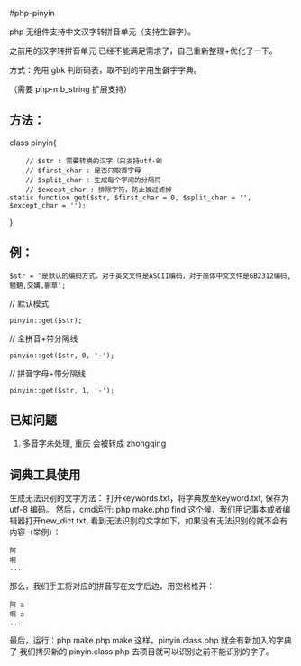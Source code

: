 #php-pinyin

php 无组件支持中文汉字转拼音单元（支持生僻字）。

之前用的汉字转拼音单元 已经不能满足需求了，自己重新整理+优化了一下。

方式：先用 gbk 判断码表，取不到的字用生僻字字典。


（需要 php-mb_string 扩展支持）


## 方法： ##


class pinyin{

        // $str : 需要转换的汉字（只支持utf-8）
        // $first_char : 是否只取首字母
        // $split_char : 生成每个字间的分隔符
        // $except_char : 排除字符，防止被过滤掉
	static function get($str, $first_char = 0, $split_char = '', $except_char = '');
}



## 例： ##


`$str = '是默认的编码方式。对于英文文件是ASCII编码，对于简体中文文件是GB2312编码,魍魉,交媾,蒯草';`

// 默认模式

`pinyin::get($str);`

// 全拼音+带分隔线

`pinyin::get($str, 0, '-');`


// 拼音字母+带分隔线

`pinyin::get($str, 1, '-');`


## 已知问题 ##

1. 多音字未处理, 重庆 会被转成 zhongqing 



## 词典工具使用 ##

生成无法识别的文字方法：
打开keywords.txt，将字典放至keyword.txt, 保存为 utf-8 编码。
然后，cmd运行: php make.php find
这个候，我们用记事本或者编辑器打开new_dict.txt,
看到无法识别的文字如下，如果没有无法识别的就不会有内容（举例）：
```
阿
啊
...
```

那么，我们手工将对应的拼音写在文字后边，用空格格开：
```
阿 a
啊 a
...
```
最后，运行：php make.php make
这样，pinyin.class.php 就会有新加入的字典了
我们拷贝新的 pinyin.class.php 去项目就可以识别之前不能识别的字了。